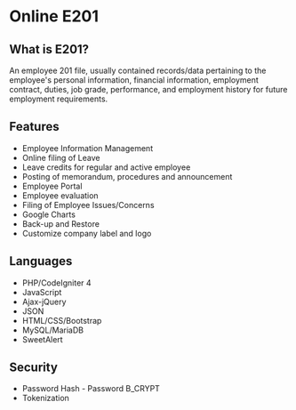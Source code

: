 # Online E201

## What is E201?

An employee 201 file, usually contained records/data pertaining to the employee's personal information, financial information, employment contract, duties, job grade, performance, and employment history for future employment requirements.

## Features
* Employee Information Management
* Online filing of Leave
* Leave credits for regular and active employee
* Posting of memorandum, procedures and announcement
* Employee Portal
* Employee evaluation
* Filing of Employee Issues/Concerns
* Google Charts
* Back-up and Restore
* Customize company label and logo

## Languages
* PHP/CodeIgniter 4
* JavaScript
* Ajax-jQuery
* JSON
* HTML/CSS/Bootstrap
* MySQL/MariaDB
* SweetAlert

## Security
* Password Hash - Password B_CRYPT
* Tokenization
